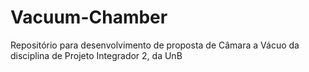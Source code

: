 # Vacuum-Chamber
Repositório para desenvolvimento de proposta de Câmara a Vácuo da disciplina de Projeto Integrador 2, da UnB
